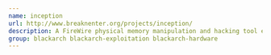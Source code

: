 ```yaml
---
name: inception
url: http://www.breaknenter.org/projects/inception/
description: A FireWire physical memory manipulation and hacking tool exploiting IEEE 1394 SBP-2 DMA.
group: blackarch blackarch-exploitation blackarch-hardware
---
```

